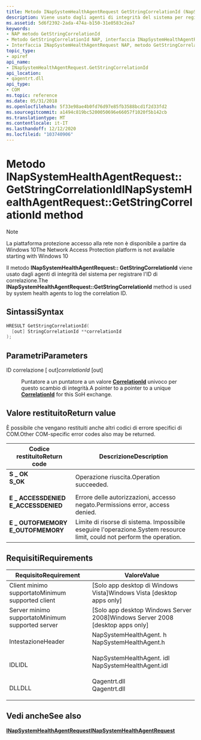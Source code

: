 ```yaml
---
title: Metodo INapSystemHealthAgentRequest GetStringCorrelationId (NapSystemHealthAgent. h)
description: Viene usato dagli agenti di integrità del sistema per registrare l'ID di correlazione.
ms.assetid: 5d6f2392-2ada-474a-b150-31e0583c2ea7
keywords:
- NAP metodo GetStringCorrelationId
- Metodo GetStringCorrelationId NAP, interfaccia INapSystemHealthAgentRequest
- Interfaccia INapSystemHealthAgentRequest NAP, metodo GetStringCorrelationId
topic_type:
- apiref
api_name:
- INapSystemHealthAgentRequest.GetStringCorrelationId
api_location:
- qagentrt.dll
api_type:
- COM
ms.topic: reference
ms.date: 05/31/2018
ms.openlocfilehash: 5f33e98ae4b0fd76d97e85fb3588bcd1f2d33fd2
ms.sourcegitcommit: a1494c819bc5200050696e66057f1020f5b142cb
ms.translationtype: MT
ms.contentlocale: it-IT
ms.lasthandoff: 12/12/2020
ms.locfileid: "103740906"
---
```

# <a name="inapsystemhealthagentrequestgetstringcorrelationid-method"></a><span data-ttu-id="df324-106">Metodo INapSystemHealthAgentRequest:: GetStringCorrelationId</span><span class="sxs-lookup"><span data-stu-id="df324-106">INapSystemHealthAgentRequest::GetStringCorrelationId method</span></span>

> [!Note]  
> <span data-ttu-id="df324-107">La piattaforma protezione accesso alla rete non è disponibile a partire da Windows 10</span><span class="sxs-lookup"><span data-stu-id="df324-107">The Network Access Protection platform is not available starting with Windows 10</span></span>

 

<span data-ttu-id="df324-108">Il metodo **INapSystemHealthAgentRequest:: GetStringCorrelationId** viene usato dagli agenti di integrità del sistema per registrare l'ID di correlazione.</span><span class="sxs-lookup"><span data-stu-id="df324-108">The **INapSystemHealthAgentRequest::GetStringCorrelationId** method is used by system health agents to log the correlation ID.</span></span>

## <a name="syntax"></a><span data-ttu-id="df324-109">Sintassi</span><span class="sxs-lookup"><span data-stu-id="df324-109">Syntax</span></span>


```C++
HRESULT GetStringCorrelationId(
  [out] StringCorrelationId **correlationId
);
```



## <a name="parameters"></a><span data-ttu-id="df324-110">Parametri</span><span class="sxs-lookup"><span data-stu-id="df324-110">Parameters</span></span>

<dl> <dt>

<span data-ttu-id="df324-111">ID correlazione  \[ out\]</span><span class="sxs-lookup"><span data-stu-id="df324-111">*correlationId* \[out\]</span></span>
</dt> <dd>

<span data-ttu-id="df324-112">Puntatore a un puntatore a un valore [**CorrelationId**](/windows/win32/api/naptypes/ns-naptypes-correlationid) univoco per questo scambio di integrità.</span><span class="sxs-lookup"><span data-stu-id="df324-112">A pointer to a pointer to a unique [**CorrelationId**](/windows/win32/api/naptypes/ns-naptypes-correlationid) for this SoH exchange.</span></span>

</dd> </dl>

## <a name="return-value"></a><span data-ttu-id="df324-113">Valore restituito</span><span class="sxs-lookup"><span data-stu-id="df324-113">Return value</span></span>

<span data-ttu-id="df324-114">È possibile che vengano restituiti anche altri codici di errore specifici di COM.</span><span class="sxs-lookup"><span data-stu-id="df324-114">Other COM-specific error codes also may be returned.</span></span>



| <span data-ttu-id="df324-115">Codice restituito</span><span class="sxs-lookup"><span data-stu-id="df324-115">Return code</span></span>                                                                                     | <span data-ttu-id="df324-116">Descrizione</span><span class="sxs-lookup"><span data-stu-id="df324-116">Description</span></span>                                                        |
|-------------------------------------------------------------------------------------------------|--------------------------------------------------------------------|
| <dl> <span data-ttu-id="df324-117"><dt>**S \_ OK**</dt></span><span class="sxs-lookup"><span data-stu-id="df324-117"><dt>**S\_OK** </dt></span></span> </dl>           | <span data-ttu-id="df324-118">Operazione riuscita.</span><span class="sxs-lookup"><span data-stu-id="df324-118">Operation succeeded.</span></span><br/>                                    |
| <dl> <span data-ttu-id="df324-119"><dt>**E \_ ACCESSDENIED**</dt></span><span class="sxs-lookup"><span data-stu-id="df324-119"><dt>**E\_ACCESSDENIED** </dt></span></span> </dl> | <span data-ttu-id="df324-120">Errore delle autorizzazioni, accesso negato.</span><span class="sxs-lookup"><span data-stu-id="df324-120">Permissions error, access denied.</span></span><br/>                       |
| <dl> <span data-ttu-id="df324-121"><dt>**E \_ OUTOFMEMORY**</dt></span><span class="sxs-lookup"><span data-stu-id="df324-121"><dt>**E\_OUTOFMEMORY** </dt></span></span> </dl>  | <span data-ttu-id="df324-122">Limite di risorse di sistema. Impossibile eseguire l'operazione.</span><span class="sxs-lookup"><span data-stu-id="df324-122">System resource limit, could not perform the operation.</span></span><br/> |



 

## <a name="requirements"></a><span data-ttu-id="df324-123">Requisiti</span><span class="sxs-lookup"><span data-stu-id="df324-123">Requirements</span></span>



| <span data-ttu-id="df324-124">Requisito</span><span class="sxs-lookup"><span data-stu-id="df324-124">Requirement</span></span> | <span data-ttu-id="df324-125">Valore</span><span class="sxs-lookup"><span data-stu-id="df324-125">Value</span></span> |
|-------------------------------------|-----------------------------------------------------------------------------------------------------|
| <span data-ttu-id="df324-126">Client minimo supportato</span><span class="sxs-lookup"><span data-stu-id="df324-126">Minimum supported client</span></span><br/> | <span data-ttu-id="df324-127">\[Solo app desktop di Windows Vista\]</span><span class="sxs-lookup"><span data-stu-id="df324-127">Windows Vista \[desktop apps only\]</span></span><br/>                                                      |
| <span data-ttu-id="df324-128">Server minimo supportato</span><span class="sxs-lookup"><span data-stu-id="df324-128">Minimum supported server</span></span><br/> | <span data-ttu-id="df324-129">\[Solo app desktop Windows Server 2008\]</span><span class="sxs-lookup"><span data-stu-id="df324-129">Windows Server 2008 \[desktop apps only\]</span></span><br/>                                                |
| <span data-ttu-id="df324-130">Intestazione</span><span class="sxs-lookup"><span data-stu-id="df324-130">Header</span></span><br/>                   | <dl> <span data-ttu-id="df324-131"><dt>NapSystemHealthAgent. h</dt></span><span class="sxs-lookup"><span data-stu-id="df324-131"><dt>NapSystemHealthAgent.h</dt></span></span> </dl>   |
| <span data-ttu-id="df324-132">IDL</span><span class="sxs-lookup"><span data-stu-id="df324-132">IDL</span></span><br/>                      | <dl> <span data-ttu-id="df324-133"><dt>NapSystemHealthAgent. idl</dt></span><span class="sxs-lookup"><span data-stu-id="df324-133"><dt>NapSystemHealthAgent.idl</dt></span></span> </dl> |
| <span data-ttu-id="df324-134">DLL</span><span class="sxs-lookup"><span data-stu-id="df324-134">DLL</span></span><br/>                      | <dl> <span data-ttu-id="df324-135"><dt>Qagentrt.dll</dt></span><span class="sxs-lookup"><span data-stu-id="df324-135"><dt>Qagentrt.dll</dt></span></span> </dl>             |



## <a name="see-also"></a><span data-ttu-id="df324-136">Vedi anche</span><span class="sxs-lookup"><span data-stu-id="df324-136">See also</span></span>

<dl> <dt>

[<span data-ttu-id="df324-137">**INapSystemHealthAgentRequest**</span><span class="sxs-lookup"><span data-stu-id="df324-137">**INapSystemHealthAgentRequest**</span></span>](inapsystemhealthagentrequest.md)
</dt> </dl>

 

 





